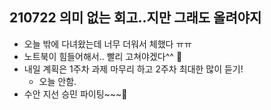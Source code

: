 ## 210722 의미 없는 회고..지만 그래도 올려야지

- 오늘 밖에 다녀왔는데 너무 더워서 체했다 ㅠㅠ
- 노트북이 힘들어해서.. 빨리 고쳐야겠다^^ 👼
- 내일 계획은 1주차 과제 마무리 하고 2주차 최대한 많이 듣기!
    - 오늘 안함.
- 수안 지선 승민 파이팅~~~🧡
